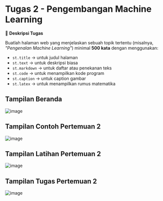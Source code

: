 # **Tugas 2 - Pengembangan Machine Learning**


📌 **Deskripsi Tugas**  

Buatlah halaman web yang menjelaskan sebuah topik tertentu (misalnya, *"Pengenalan Machine Learning"*) minimal **500 kata** dengan menggunakan:

- `st.title` → untuk judul halaman  
- `st.text` → untuk deskripsi biasa  
- `st.markdown` → untuk daftar atau penekanan teks  
- `st.code` → untuk menampilkan kode program  
- `st.caption` → untuk caption gambar  
- `st.latex` → untuk menampilkan rumus matematika  


## **Tampilan Beranda**
![image](https://github.com/user-attachments/assets/7eb69ee7-ba9a-48c9-8771-d203c8795cc1)

## **Tampilan Contoh Pertemuan 2**
![image](https://github.com/user-attachments/assets/5e05430f-3013-4ae5-9a64-4b8fe3862ac3)

## **Tampilan Latihan Pertemuan 2**
![image](https://github.com/user-attachments/assets/3b38429a-db9e-42a9-bc07-ec58192a6845)

## **Tampilan Tugas Pertemuan 2**
![image](https://github.com/user-attachments/assets/5205c51d-8944-4647-966f-c019250be052)


